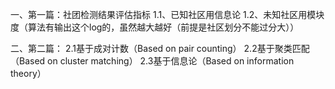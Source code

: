 一、第一篇：社团检测结果评估指标
1.1、已知社区用信息论 
1.2、未知社区用模块度（算法有输出这个log的，虽然越大越好（前提是社区划分不能过分大））

二、第二篇：
2.1基于成对计数（Based on pair counting）
2.2基于聚类匹配（Based on cluster matching）
2.3基于信息论（Based on information theory）
